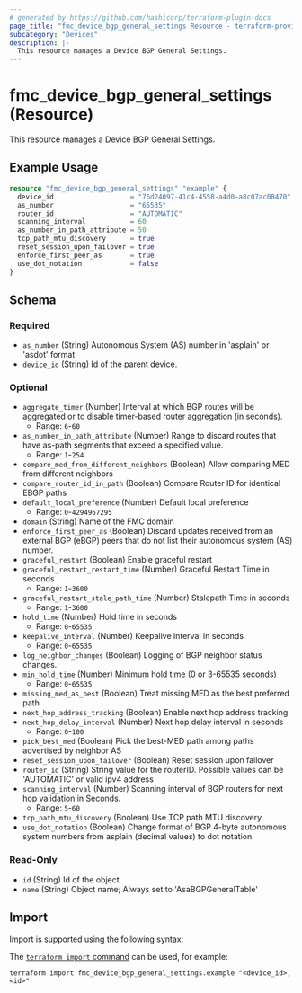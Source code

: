 ```yaml
---
# generated by https://github.com/hashicorp/terraform-plugin-docs
page_title: "fmc_device_bgp_general_settings Resource - terraform-provider-fmc"
subcategory: "Devices"
description: |-
  This resource manages a Device BGP General Settings.
---
```


# fmc_device_bgp_general_settings (Resource)

This resource manages a Device BGP General Settings.

## Example Usage

```terraform
resource "fmc_device_bgp_general_settings" "example" {
  device_id                   = "76d24097-41c4-4558-a4d0-a8c07ac08470"
  as_number                   = "65535"
  router_id                   = "AUTOMATIC"
  scanning_interval           = 60
  as_number_in_path_attribute = 50
  tcp_path_mtu_discovery      = true
  reset_session_upon_failover = true
  enforce_first_peer_as       = true
  use_dot_notation            = false
}
```

<!-- schema generated by tfplugindocs -->
## Schema

### Required

- `as_number` (String) Autonomous System (AS) number in 'asplain' or 'asdot' format
- `device_id` (String) Id of the parent device.

### Optional

- `aggregate_timer` (Number) Interval at which BGP routes will be aggregated or to disable timer-based router aggregation (in seconds).
  - Range: `6`-`60`
- `as_number_in_path_attribute` (Number) Range to discard routes that have as-path segments that exceed a specified value.
  - Range: `1`-`254`
- `compare_med_from_different_neighbors` (Boolean) Allow comparing MED from different neighbors
- `compare_router_id_in_path` (Boolean) Compare Router ID for identical EBGP paths
- `default_local_preference` (Number) Default local preference
  - Range: `0`-`4294967295`
- `domain` (String) Name of the FMC domain
- `enforce_first_peer_as` (Boolean) Discard updates received from an external BGP (eBGP) peers that do not list their autonomous system (AS) number.
- `graceful_restart` (Boolean) Enable graceful restart
- `graceful_restart_restart_time` (Number) Graceful Restart Time in seconds
  - Range: `1`-`3600`
- `graceful_restart_stale_path_time` (Number) Stalepath Time in seconds
  - Range: `1`-`3600`
- `hold_time` (Number) Hold time in seconds
  - Range: `0`-`65535`
- `keepalive_interval` (Number) Keepalive interval in seconds
  - Range: `0`-`65535`
- `log_neighbor_changes` (Boolean) Logging of BGP neighbor status changes.
- `min_hold_time` (Number) Minimum hold time (0 or 3-65535 seconds)
  - Range: `0`-`65535`
- `missing_med_as_best` (Boolean) Treat missing MED as the best preferred path
- `next_hop_address_tracking` (Boolean) Enable next hop address tracking
- `next_hop_delay_interval` (Number) Next hop delay interval in seconds
  - Range: `0`-`100`
- `pick_best_med` (Boolean) Pick the best-MED path among paths advertised by neighbor AS
- `reset_session_upon_failover` (Boolean) Reset session upon failover
- `router_id` (String) String value for the routerID. Possible values can be 'AUTOMATIC' or valid ipv4 address
- `scanning_interval` (Number) Scanning interval of BGP routers for next hop validation in Seconds.
  - Range: `5`-`60`
- `tcp_path_mtu_discovery` (Boolean) Use TCP path MTU discovery.
- `use_dot_notation` (Boolean) Change format of BGP 4-byte autonomous system numbers from asplain (decimal values) to dot notation.

### Read-Only

- `id` (String) Id of the object
- `name` (String) Object name; Always set to 'AsaBGPGeneralTable'

## Import

Import is supported using the following syntax:

The [`terraform import` command](https://developer.hashicorp.com/terraform/cli/commands/import) can be used, for example:

```shell
terraform import fmc_device_bgp_general_settings.example "<device_id>,<id>"
```
